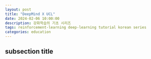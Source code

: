 ```yaml
---
layout: post
title: "DeepMind X UCL"
date: 2024-02-06 10:00:00
description: 강화학습의 기초 시리즈
tags: reinforcement-learning deep-learning tutorial korean series
categories: education
---
```



## subsection title